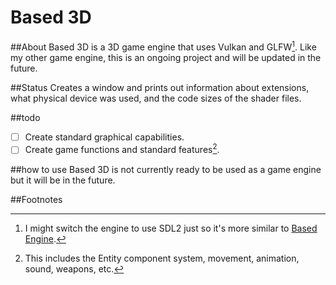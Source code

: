 # Based 3D

##About
Based 3D is a 3D game engine that uses Vulkan and GLFW[^1]. Like my other game engine, this is an ongoing project and will be updated in the future.

##Status
Creates a window and prints out information about extensions, what physical device was used, and the code sizes of the shader files.

##todo
- [ ] Create standard graphical capabilities.
- [ ] Create game functions and standard features[^2].

##how to use
Based 3D is not currently ready to be used as a game engine but it will be in the future.

##Footnotes
[^1]: I might switch the engine to use SDL2 just so it's more similar to [Based Engine](https://github.com/Icyfiremario/Based-Engine).
[^2]: This includes the Entity component system, movement, animation, sound, weapons, etc.
